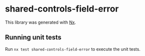 # shared-controls-field-error

This library was generated with [Nx](https://nx.dev).

## Running unit tests

Run `nx test shared-controls-field-error` to execute the unit tests.
